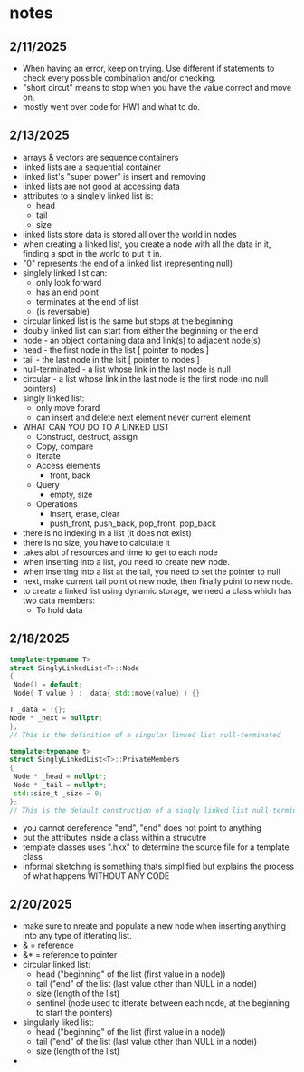 # notes

## 2/11/2025

* When having an error, keep on trying. Use different if statements to check every possible combination and/or checking.
* "short circut" means to stop when you have the value correct and move on.
* mostly went over code for HW1 and what to do.

## 2/13/2025

* arrays & vectors are sequence containers
* linked lists are a sequential container
* linked list's "super power" is insert and removing
* linked lists are not good at accessing data
* attributes to a singlely linked list is:
  * head
  * tail
  * size
* linked lists store data is stored all over the world in nodes
* when creating a linked list, you create a node with all the data in it, finding a spot in the world to put it in.
* "0" represents the end of a linked list (representing null)
* singlely linked list can:
  * only look forward
  * has an end point
  * terminates at the end of list
  * (is reversable)
* circular linked list is the same but stops at the beginning
* doubly linked list can start from either the beginning or the end
* node - an object containing data and link(s) to adjacent node(s)
* head - the first node in the list [ pointer to nodes ]
* tail - the last node in the lsit [ pointer to nodes ]
* null-terminated - a list whose link in the last node is null
* circular - a list whose link in the last node is the first node (no null pointers)
* singly linked list:
  * only move forard
  * can insert and delete next element never current element
* WHAT CAN YOU DO TO A LINKED LIST
  * Construct, destruct, assign
  * Copy, compare
  * Iterate
  * Access elements
    * front, back
  * Query
    * empty, size
  * Operations
    * Insert, erase, clear
    * push_front, push_back, pop_front, pop_back
* there is no indexing in a list (it does not exist)
* there is no size, you have to calculate it
* takes alot of resources and time to get to each node
* when inserting into a list, you need to create new node.
* when inserting into a list at the tail, you need to set the pointer to null
* next, make current tail point ot new node, then finally point to new node.
* to create a linked list using dynamic storage, we need a class which has two data members:
    * To hold data
 
## 2/18/2025
``` cpp
template<typename T>
struct SinglyLinkedList<T>::Node
{
 Node() = default;
 Node( T value ) : _data{ std::move(value) ) {}

T _data = T{};
Node * _next = nullptr;
};
// This is the definition of a singular linked list null-terminated

template<typename t>
struct SinglyLinkedList<T>::PrivateMembers
{
 Node * _head = nullptr;
 Node * _tail = nullptr;
 std::size_t _size = 0;
};
// This is the default construction of a singly linked list null-terminated.
```
* you cannot dereference "end", "end" does not point to anything
* put the attributes inside a class within a strucutre
* template classes uses ".hxx" to determine the source file for a template class
* informal sketching is something thats simplified but explains the process of what happens WITHOUT ANY CODE

## 2/20/2025

* make sure to nreate and populate a new node when inserting anything into any type of itterating list.
* & = reference
* &* = reference to pointer
* circular linked list:
  * head ("beginning" of the list (first value in a node))
  * tail ("end" of the list (last value other than NULL in a node))
  * size (length of the list)
  * sentinel (node used to itterate between each node, at the beginning to start the pointers)
* singularly liked list:
  * head ("beginning" of the list (first value in a node))
  * tail ("end" of the list (last value other than NULL in a node))
  * size (length of the list)
* 
